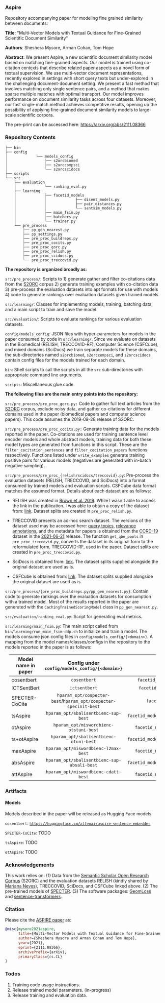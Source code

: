 ### Aspire
Repository accompanying paper for modeling fine grained similarity between documents: 

**Title**: "Multi-Vector Models with Textual Guidance for Fine-Grained Scientific Document Similarity"

**Authors**: Sheshera Mysore, Arman Cohan, Tom Hope

**Abstract**: We present Aspire, a new scientific document similarity model based on matching fine-grained aspects. Our model is trained using co-citation contexts that describe related paper aspects as a novel form of textual supervision. We use multi-vector document representations, recently explored in settings with short query texts but under-explored in the challenging document-document setting. We present a fast method that involves matching only single sentence pairs, and a method that makes sparse multiple matches with optimal transport. Our model improves performance on document similarity tasks across four datasets. Moreover, our fast single-match method achieves competitive results, opening up the possibility of applying fine-grained document similarity models to large-scale scientific corpora. 

The pre-print can be accessed here: https://arxiv.org/abs/2111.08366


### Repository Contents

    ├── bin
    ├── config
    │             └── models_config
    │                 ├── s2orcbiomed
    │                 ├── s2orccompsci
    │                 └── s2orcscidocs
    ├── scripts
    └── src
        ├── evaluation
        │             └── ranking_eval.py
        ├── learning
        │             ├── facetid_models
        │             │             ├── disent_models.py
        │             │             ├── pair_distances.py
        │             │             └── sentsim_models.py
        │             ├── main_fsim.py
        │             ├── batchers.py
        │             └── trainer.py
        └── pre_process
            ├── pp_gen_nearest.py
            ├── pp_settings.py
            ├── pre_proc_buildreps.py
            ├── pre_proc_cocits.py
            ├── pre_proc_gorc.py
            ├── pre_proc_relish.py
            ├── pre_proc_scidocs.py
            └── pre_proc_treccovid.py


**The repository is organized broadly as:**

`src/pre_process/`: Scripts to 1) generate gather and filter co-citations data from the [S2ORC](https://github.com/allenai/s2orc) corpus 2) generate training examples with co-citation data 3) pre-process the evaluation datasets into apt formats for use with models 4) code to generate rankings over evaluation datasets given trained models.

`src/learning/`: Classes for implementing models, training, batching data, and a main script to train and save the model.

`src/evaluation/`: Scripts to evaluate rankings for various evaluation datasets.

`config/models_config`: JSON files with hyper-parameters for models in the paper consumed by code in `src/learning/`. Since we evaluate on datasets in the Biomedical (RELISH, TRECCOVID-RF), Computer Science (CSFCube), and mixed domains (SciDocs) we train separate models for these domains, the sub-directories named `s2orcbiomed`, `s2orccompsci`, and `s2orcscidocs` contain config files for the models trained for each domain.

`bin`: Shell scripts to call the scripts in all the `src` sub-directories with appropriate command line arguments.

`scripts`: Miscellaneous glue code.

**The following files are the main entry points into the repository:**

`src/pre_process/pre_proc_gorc.py:` Code to gather full text articles from the [S2ORC](https://github.com/allenai/s2orc) corpus, exclude noisy data, and gather co-citations for different domains used in the paper (biomedical papers and computer science papers). This code assumes the 2019-09-28 release of S2ORC. 

`src/pre_process/pre_proc_cocits.py:` Generate training data for the models reported in the paper. Co-citations are used for training sentence level encoder models and whole abstract models, training data for both these model types are generated from functions in this script. These are the `filter_cocitation_sentences` and `filter_cocitation_papers` functions respectively. Functions listed under `write_examples` generate training positive pairs for various models (negatives are generated with in-batch negative sampling).

`src/pre_process/pre_proc_{relish/scidocs/treccovid}.py`: Pre-process the evaluation datasets (RELISH, TRECCOVID, and SciDocs) into a format consumed by trained models and evaluation scripts. CSFCube data format matches the assumed format. Details about each dataset are as follows:

- RELISH was created in [Brown et al. 2019](https://academic.oup.com/database/article/doi/10.1093/database/baz085/5608006?login=true). While I wasn't able to access the link in the publication. I was able to obtain a copy of the dataset from: [link](http://pubannotation.org/projects/RELISH-DB). Dataset splits are created in `pre_proc_relish.py`.

- TRECCOVID presents an ad-hoc search dataset. The versions of the dataset used may be accessed here: [query topics](https://ir.nist.gov/covidSubmit/data/topics-rnd5.xml), [relevance annotations](https://ir.nist.gov/covidSubmit/data/qrels-covid_d5_j0.5-5.txt), and the metadata for papers is obtained from the [CORD-19](https://ai2-semanticscholar-cord-19.s3-us-west-2.amazonaws.com/historical_releases.html) dataset in the [2021-06-21](https://ai2-semanticscholar-cord-19.s3-us-west-2.amazonaws.com/2021-06-21/metadata.csv) release. The function `get_qbe_pools` in `pre_proc_treccovid.py`, converts the dataset in its original form to the reformulated form, TRECCOVID-RF, used in the paper. Dataset splits are created in `pre_proc_treccovid.py`.

- SciDocs is obtained from: [link](https://github.com/allenai/scidocs). The dataset splits supplied alongside the original dataset are used as is.

- CSFCube is obtained from: [link](https://github.com/iesl/CSFCube). The dataset splits supplied alongside the original dataset are used as is.

`src/pre_process/{pre_proc_buildreps.py/pp_gen_nearest.py}`: Contain code to generate rankings over the evaluation datasets for consumption with a trained model. Most of the results reported in the paper are generated with the `CachingTrainedScoringModel` class in `pp_gen_nearest.py`.

`src/evaluation/ranking_eval.py`: Script for generating eval metrics.

`src/learning/main_fsim.py`: The main script called from `bin/learning/run_main_fsim-ddp.sh` to initialize and train a model. The models consume json config files in `config/models_config/{<domain>}`. A mapping from the model names/classes/configs in the repository to the models reported in the paper is as follows:

<div style="margin-left: auto;
            margin-right: auto;
            width: 95%">

| Model name in paper         | Config under `config/models_config/{<domain>}`  | Model class in code   |
|-----------------------------|:-------------------------:|:-----------:|
| cosentbert              |        `cosentbert`        |  `facetid_models.sentsim_models.SentBERTWrapper` |
| ICTSentBert              |        `ictsentbert`        |  `facetid_models.sentsim_models.ICTBERTWrapper` |
| SPECTER-CoCite              |        `hparam_opt/cospecter-best`/`hparam_opt/cospecter-specinit-best`        |  `facetid_models.disent_models.MySPECTER`  |
| tsAspire                    |        `hparam_opt/sbalisentbienc-sup-best`        |        `facetid_models.disent_models.WordSentAbsSupAlignBiEnc`   |
| otAspire                    |        `hparam_opt/miswordbienc-otstuni-best`        |      `facetid_models.disent_models.WordSentAlignBiEnc`   |
| ts+otAspire                 |        `hparam_opt/sbalisentbienc-otuni-best`        |        `facetid_models.disent_models.WordSentAbsSupAlignBiEnc`   |
| maxAspire                 |          `hparam_opt/miswordbienc-l2max-best`      |        `facetid_models.disent_models.WordSentAlignBiEnc` |
| absAspire                 |          `hparam_opt/sbalisentbienc-sup-absali-best`      |        `facetid_models.disent_models.WordSentAbsSupAlignBiEnc`   |
| attAspire                 |          `hparam_opt/miswordbienc-cdatt-best`      |        `facetid_models.disent_models.WordSentAlignBiEnc`   |

</div>


### Artifacts 

#### Models

Models described in the paper will be released as Hugging Face models.

`cosentbert`: [`https://huggingface.co/allenai/aspire-sentence-embedder`](https://huggingface.co/allenai/aspire-sentence-embedder)

`SPECTER-CoCite`: TODO

`tsAspire`: TODO

`otAspire`: TODO


### Acknowledgements
This work relies on: (1) Data from the [Semantic Scholar Open Research Corpus](https://github.com/allenai/s2orc) (S2ORC) and the evaluation datasets RELISH (kindly shared by [Mariana Neves](https://mariananeves.github.io/)), TRECCOVID, SciDocs, and CSFCube linked above. (2) The pre-trained models of [SPECTER](https://github.com/allenai/specter). (3) The software packages: [GeomLoss](https://www.kernel-operations.io/geomloss/index.html) and [sentence-transformers](https://www.sbert.net/).


### Citation

Please cite the [ASPIRE paper](https://arxiv.org/pdf/2004.07180.pdf) as:  

```bibtex
@misc{mysore2021aspire,
      title={Multi-Vector Models with Textual Guidance for Fine-Grained Scientific Document Similarity}, 
      author={Sheshera Mysore and Arman Cohan and Tom Hope},
      year={2021},
      eprint={2111.08366},
      archivePrefix={arXiv},
      primaryClass={cs.CL}
}
```


### Todos

1. Training code usage instructions.
2. Release trained model parameters. (in-progress)
3. Release training and evaluation data.